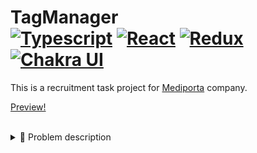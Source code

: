 # TagManager <div> [![Typescript](https://img.shields.io/badge/TypeScript-007ACC?style=for-the-badge&logo=typescript&logoColor=white&style=plastic)](https://www.typescriptlang.org) [![React](https://shields.io/badge/React-black?logo=react&style=for-the-badge%22)](https://react.dev) [![Redux](https://img.shields.io/badge/Redux-764ABC?logo=redux&logoColor=white)](https://redux.js.org) [![Chakra UI](https://img.shields.io/badge/Chakra%20UI-319795?logo=chakra-ui&logoColor=white)](https://chakra-ui.com/) </div>

This is a recruitment task project for [Mediporta](https://www.mediporta.pl) company.

[Preview!](http://tagmanager.szymco.de)

<br>
<details><summary> 📖 Problem description </summary>
<br>
    
```
Treść zadania: Przygotować w React interfejs użytkownika przeglądarki tagów udostępnianych przez API StackOverflow (https://api.stackexchange.com/docs).


Założenia projektu:

- stronicowana tabela lub lista tagów wraz liczbą powiązanych postów (pole count)
- liczba elementów na stronie konfigurowalna przez pole liczbowe nad tabelą/listą
- wybór pola i kierunku sortowania przez element UI własnego wyboru/projektu
- przygotować odpowiednie stany dla etapu ładowania danych i błędów przy pobieraniu
- wykorzystać gotową bibliotekę komponentów UI, np. MUI
- wykorzystać gotowe biblioteki do zarządzania stanem i pobierania danych (wybór wedle uznania, stosownie do stopnia komplikacji projektu i z myślą o jak najszybszej realizacji zadania)
- przygotować Storybook do prezentacji wykorzystanych komponentów składowych aplikacji
- rozwiązanie opublikować w repozytorium GitHub
- całość powinna się uruchamiać wyłącznie po wykonaniu komend "npm ci", "npm start", "npm run storybook"
```


<br>
</details>


